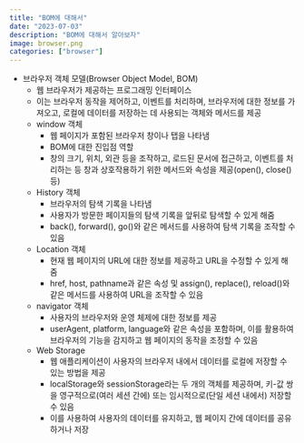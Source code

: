 ```yaml
---
title: "BOM에 대해서"
date: "2023-07-03"
description: "BOM에 대해서 알아보자"
image: browser.png
categories: ["browser"]
---
```


- 브라우저 객체 모델(Browser Object Model, BOM)
  - 웹 브라우저가 제공하는 프로그래밍 인터페이스
  - 이는 브라우저 동작을 제어하고, 이벤트를 처리하며, 브라우저에 대한 정보를 가져오고, 로컬에 데이터를 저장하는 데 사용되는 객체와 메서드를 제공
  - window 객체
    - 웹 페이지가 포함된 브라우저 창이나 탭을 나타냄
    - BOM에 대한 진입점 역할
    - 창의 크기, 위치, 외관 등을 조작하고, 로드된 문서에 접근하고, 이벤트를 처리하는 등 창과 상호작용하기 위한 메서드와 속성을 제공(open(), close() 등)
  - History 객체
    - 브라우저의 탐색 기록을 나타냄
    - 사용자가 방문한 페이지들의 탐색 기록을 앞뒤로 탐색할 수 있게 해줌
    - back(), forward(), go()와 같은 메서드를 사용하여 탐색 기록을 조작할 수 있음
  - Location 객체
    - 현재 웹 페이지의 URL에 대한 정보를 제공하고 URL을 수정할 수 있게 해줌
    - href, host, pathname과 같은 속성 및 assign(), replace(), reload()와 같은 메서드를 사용하여 URL을 조작할 수 있음
  - navigator 객체
    - 사용자의 브라우저와 운영 체제에 대한 정보를 제공
    - userAgent, platform, language와 같은 속성을 포함하며, 이를 활용하여 브라우저의 기능을 감지하고 웹 페이지의 동작을 조정할 수 있음
  - Web Storage
    - 웹 애플리케이션이 사용자의 브라우저 내에서 데이터를 로컬에 저장할 수 있는 방법을 제공
    - localStorage와 sessionStorage라는 두 개의 객체를 제공하며, 키-값 쌍을 영구적으로(여러 세션 간에) 또는 임시적으로(단일 세션 내에서) 저장할 수 있음
    - 이를 사용하여 사용자의 데이터를 유지하고, 웹 페이지 간에 데이터를 공유하거나 저장
